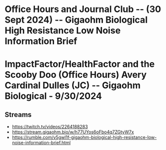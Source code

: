 # Office Hours and Journal Club -- (30 Sept 2024) -- Gigaohm Biological High Resistance Low Noise Information Brief
# ImpactFactor/HealthFactor and the Scooby Doo (Office Hours) Avery Cardinal Dulles (JC) -- Gigaohm Biological - 9/30/2024

## Streams
- https://twitch.tv/videos/2264188283
- https://stream.gigaohm.bio/w/h77UYos6oFbo4q7ZGtyW7x
- https://rumble.com/v5gwl1f-gigaohm-biological-high-resistance-low-noise-information-brief.html


